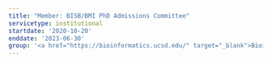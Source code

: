 ```yaml
---
title: "Member: BISB/BMI PhD Admissions Committee"
servicetype: institutional
startdate: '2020-10-20'
enddate: '2023-06-30'
group: '<a href="https://bioinformatics.ucsd.edu/" target="_blank">Bioinformatics & Systems Biology (BISB) Graduate Program</a>, <a href="https://ucsd.edu/" target="_blank">UC San Diego</a>'
---
```


